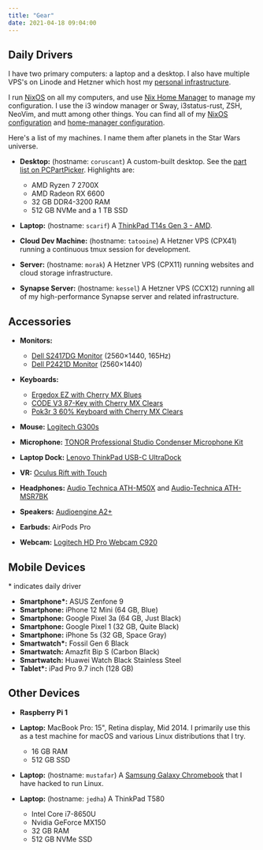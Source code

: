 ```yaml
---
title: "Gear"
date: 2021-04-18 09:04:00
---
```


## Daily Drivers

I have two primary computers: a laptop and a desktop. I also have multiple VPS's
on Linode and Hetzner which host my [personal
infrastructure](https://github.com/sumnerevans/nixos-configuration).

I run [NixOS](https://nixos.org/) on all my computers, and use [Nix Home
Manager](https://nix-community.github.io/home-manager/) to manage my
configuration. I use the i3 window manager or Sway, i3status-rust, ZSH, NeoVim,
and mutt among other things. You can find all of my [NixOS
configuration](https://github.com/sumnerevans/nixos-configuration) and [home-manager configuration](https://github.com/sumnerevans/home-manager-configuration).

Here's a list of my machines. I name them after planets in the Star Wars
universe.

- **Desktop:** (hostname: `coruscant`) A custom-built desktop. See the [part
  list on PCPartPicker][partlist]. Highlights are:

  - AMD Ryzen 7 2700X
  - AMD Radeon RX 6600
  - 32 GB DDR4-3200 RAM
  - 512 GB NVMe and a 1 TB SSD

- **Laptop:** (hostname: `scarif`) A
  [ThinkPad T14s Gen 3 - AMD](https://www.lenovo.com/us/en/p/laptops/thinkpad/thinkpadt/thinkpad-t14s-gen-3-(14-inch-amd)/21cq000gus).

- **Cloud Dev Machine:** (hostname: `tatooine`) A Hetzner VPS (CPX41) running a
  continuous tmux session for development.

- **Server:** (hostname: `morak`) A Hetzner VPS (CPX11) running websites and
  cloud storage infrastructure.

- **Synapse Server:** (hostname: `kessel`) A Hetzner VPS (CCX12) running all of
  my high-performance Synapse server and related infrastructure.

## Accessories

- **Monitors:**

  - [Dell S2417DG Monitor][dells2417dg] (2560×1440, 165Hz)
  - [Dell P2421D Monitor][dellp2421d] (2560×1440)

- **Keyboards:**

  - [Ergedox EZ with Cherry MX Blues][ergodox-ez]
  - [CODE V3 87-Key with Cherry MX Clears][code]
  - [Pok3r 3 60% Keyboard with Cherry MX Clears][pok3r3]

- **Mouse:** [Logitech G300s][g300s]

- **Microphone:** [TONOR Professional Studio Condenser Microphone Kit][tonormic]

- **Laptop Dock:** [Lenovo ThinkPad USB-C UltraDock][ultradock]

- **VR:** [Oculus Rift with Touch][oculus]

- **Headphones:** [Audio Technica ATH-M50X][ath-m50x] and [Audio-Technica
  ATH-MSR7BK][ath-msr7bk]

- **Speakers:** [Audioengine A2+][audioengine-a2plus]

- **Earbuds:** AirPods Pro

- **Webcam:** [Logitech HD Pro Webcam C920][logitech]

## Mobile Devices

\* indicates daily driver

- **Smartphone\*:** ASUS Zenfone 9
- **Smartphone:** iPhone 12 Mini (64 GB, Blue)
- **Smartphone:** Google Pixel 3a (64 GB, Just Black)
- **Smartphone:** Google Pixel 1 (32 GB, Quite Black)
- **Smartphone:** iPhone 5s (32 GB, Space Gray)
- **Smartwatch\*:** Fossil Gen 6 Black
- **Smartwatch:** Amazfit Bip S (Carbon Black)
- **Smartwatch:** Huawei Watch Black Stainless Steel
- **Tablet\*:** iPad Pro 9.7 inch (128 GB)

## Other Devices

- **Raspberry Pi 1**
- **Laptop:** MacBook Pro: 15", Retina display, Mid 2014. I primarily use this
  as a test machine for macOS and various Linux distributions that I try.

  - 16 GB RAM
  - 512 GB SSD

- **Laptop:** (hostname: `mustafar`) A [Samsung Galaxy
  Chromebook][samsung-galaxy-chromebook] that I have hacked to run Linux.

- **Laptop:** (hostname: `jedha`) A ThinkPad T580

  - Intel Core i7-8650U
  - Nvidia GeForce MX150
  - 32 GB RAM
  - 512 GB NVMe SSD

[partlist]: https://pcpartpicker.com/user/sumner/saved/#view=Lxc9Jx
[samsung-galaxy-chromebook]: https://www.samsung.com/us/computing/chromebooks/12-14/galaxy-chromebook--256gb-storage--8gb-ram---fiesta-red-xe930qca-k01us/
[dells2417dg]: https://www.amazon.com/dp/B01IOO4SGK
[dellu2412m]: https://www.amazon.com/dp/B07D1JCZL2
[dellp2421d]: https://www.amazon.com/dp/B086SCHQJK
[ergodox-ez]: https://ergodox-ez.com/
[code]: https://www.amazon.com/dp/B07MP1PV5B
[pok3r3]: https://www.amazon.com/dp/B00OFM6F80
[g300s]: https://www.amazon.com/dp/B00RH6R7C4
[tonormic]: https://www.amazon.com/dp/B01KHMUQ2M
[oculus]: https://www.amazon.com/dp/B073X8N1YW
[ultradock]: https://www.amazon.com/dp/B01N9RW2A3
[ath-m50x]: https://www.amazon.com/dp/B076BXN5MD
[ath-msr7bk]: https://www.amazon.com/dp/B00PEU9CFA
[audioengine-a2plus]: https://www.amazon.com/dp/B010OIVSDA
[pixelbuds]: https://store.google.com/product/google_pixel_buds
[logitech]: https://www.amazon.com/dp/B006JH8T3S
[cablematters]: https://www.amazon.com/dp/B083JKDNRJ
